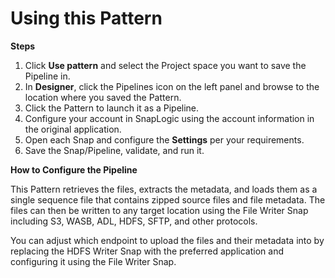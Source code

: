 # Using this Pattern

**Steps**

1. Click **Use pattern** and select the Project space you want to save the Pipeline in.
2. In **Designer**, click the Pipelines icon on the left panel and browse to the location where you saved the Pattern.
3. Click the Pattern to launch it as a Pipeline.
4. Configure your account in SnapLogic using the account information in the original application.
5. Open each Snap and configure the **Settings** per your requirements.
6. Save the Snap/Pipeline, validate, and run it.

**How to Configure the Pipeline**

This Pattern retrieves the files, extracts the metadata, and loads them as a single sequence file that contains zipped source files and file metadata. The files can then be written to any target location using the File Writer Snap including S3, WASB, ADL, HDFS, SFTP, and other protocols.

You can adjust which endpoint to upload the files and their metadata into by replacing the HDFS Writer Snap with the preferred application and configuring it using the File Writer Snap.&#x20;

